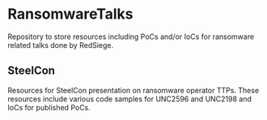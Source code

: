 # RansomwareTalks

Repository to store resources including PoCs and/or IoCs for ransomware related talks done by RedSiege.

## SteelCon
Resources for SteelCon presentation on ransomware operator TTPs. These resources include various code samples for UNC2596 and UNC2198 and IoCs for published PoCs.
